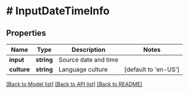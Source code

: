# # InputDateTimeInfo

## Properties

Name | Type | Description | Notes
------------ | ------------- | ------------- | -------------
**input** | **string** | Source date and time |
**culture** | **string** | Language culture | [default to 'en-US']

[[Back to Model list]](../../README.md#models) [[Back to API list]](../../README.md#endpoints) [[Back to README]](../../README.md)
